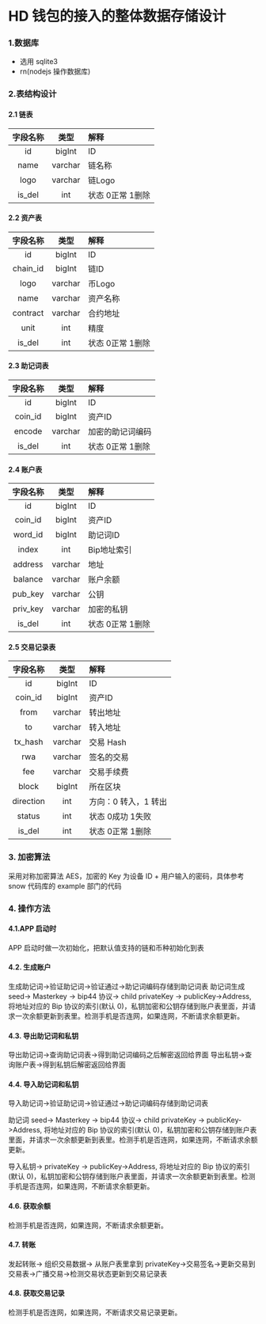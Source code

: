 # HD 钱包的接入的整体数据存储设计

### 1.数据库

- 选用 sqlite3
- rn(nodejs 操作数据库)

### 2.表结构设计

#### 2.1 链表
| 字段名称  |  类型  |   解释 |
|:-------:|:-----:|:--------|
|   id    | bigInt |  ID   |
|   name  | varchar| 链名称 |
|   logo  | varchar| 链Logo |
|  is_del |  int   | 状态 0正常 1删除|


#### 2.2 资产表
| 字段名称  |  类型  |   解释 |
|:-------:|:-----:|:--------|
| id      | bigInt|   ID   |
| chain_id| bigInt|   链ID  |
| logo    | varchar| 币Logo |
| name    |varchar|  资产名称|
| contract|varchar|  合约地址|
| unit    | int   |  精度   |
| is_del  |  int  | 状态 0正常 1删除|


#### 2.3 助记词表
| 字段名称  |  类型  |   解释 |
|:-------:|:-----:|:--------|
| id      | bigInt|   ID    |
| coin_id | bigInt|   资产ID |
| encode  |varchar|  加密的助记词编码   |
| is_del  |  int  | 状态 0正常 1删除|


#### 2.4 账户表
| 字段名称  |  类型  |   解释 |
|:-------:|:-----:|:--------|
| id      | bigInt|   ID    |
| coin_id | bigInt|   资产ID |
| word_id | bigInt|   助记词ID |
| index   |  int  |  Bip地址索引 |
| address |varchar|   地址   |
| balance |varchar|   账户余额   |
| pub_key |varchar|   公钥    |
| priv_key|varchar|  加密的私钥    |
| is_del  |  int  | 状态 0正常 1删除|


#### 2.5 交易记录表
| 字段名称  |  类型  |   解释 |
|:-------:|:-----:|:--------|
| id      | bigInt|   ID    |
| coin_id | bigInt|   资产ID |
| from    |varchar|   转出地址 |
| to      |varchar|   转入地址 |
| tx_hash |varchar|  交易 Hash |
| rwa     |varchar|  签名的交易 |
| fee     |varchar|  交易手续费 |
| block   |bigInt |  所在区块 |
| direction|int |  方向：0 转入，1 转出 |
| status  |  int  | 状态  0成功  1失败|
| is_del  |  int  | 状态 0正常 1删除|


### 3. 加密算法

采用对称加密算法 AES，加密的 Key 为设备 ID + 用户输入的密码，具体参考 snow 代码库的 example 部门的代码


### 4. 操作方法


#### 4.1.APP 启动时

APP 启动时做一次初始化，把默认值支持的链和币种初始化到表

#### 4.2. 生成账户

生成助记词->验证助记词->验证通过->助记词编码存储到助记词表
助记词生成 seed-> Masterkey -> bip44 协议-> child privateKey -> publicKey->Address, 将地址对应的 Bip 协议的索引(默认 0)，私钥加密和公钥存储到账户表里面，并请求一次余额更新到表里。检测手机是否连网，如果连网，不断请求余额更新。

#### 4.3. 导出助记词和私钥

导出助记词->查询助记词表->得到助记词编码之后解密返回给界面
导出私钥->查询账户表->得到私钥后解密返回给界面

#### 4.4. 导入助记词和私钥

导入助记词->验证助记词->验证通过->助记词编码存储到助记词表

助记词 seed-> Masterkey -> bip44 协议-> child privateKey -> publicKey->Address, 将地址对应的 Bip 协议的索引(默认 0)，私钥加密和公钥存储到账户表里面，并请求一次余额更新到表里。检测手机是否连网，如果连网，不断请求余额更新。

导入私钥-> privateKey -> publicKey->Address, 将地址对应的 Bip 协议的索引(默认 0)，私钥加密和公钥存储到账户表里面，并请求一次余额更新到表里。检测手机是否连网，如果连网，不断请求余额更新。

#### 4.6. 获取余额

检测手机是否连网，如果连网，不断请求余额更新。

#### 4.7. 转账

发起转账-> 组织交易数据-> 从账户表里拿到 privateKey->交易签名->更新交易到交易表->广播交易->检测交易状态更新到交易记录表

#### 4.8. 获取交易记录

检测手机是否连网，如果连网，不断请求交易记录更新。





